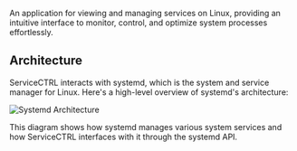 An application for viewing and managing services on Linux, providing an intuitive interface to monitor, control, and optimize system processes effortlessly.

## Architecture

ServiceCTRL interacts with systemd, which is the system and service manager for Linux. Here's a high-level overview of systemd's architecture:

![Systemd Architecture](https://raw.githubusercontent.com/systemd/systemd/main/docs/architecture.svg)

This diagram shows how systemd manages various system services and how ServiceCTRL interfaces with it through the systemd API.

